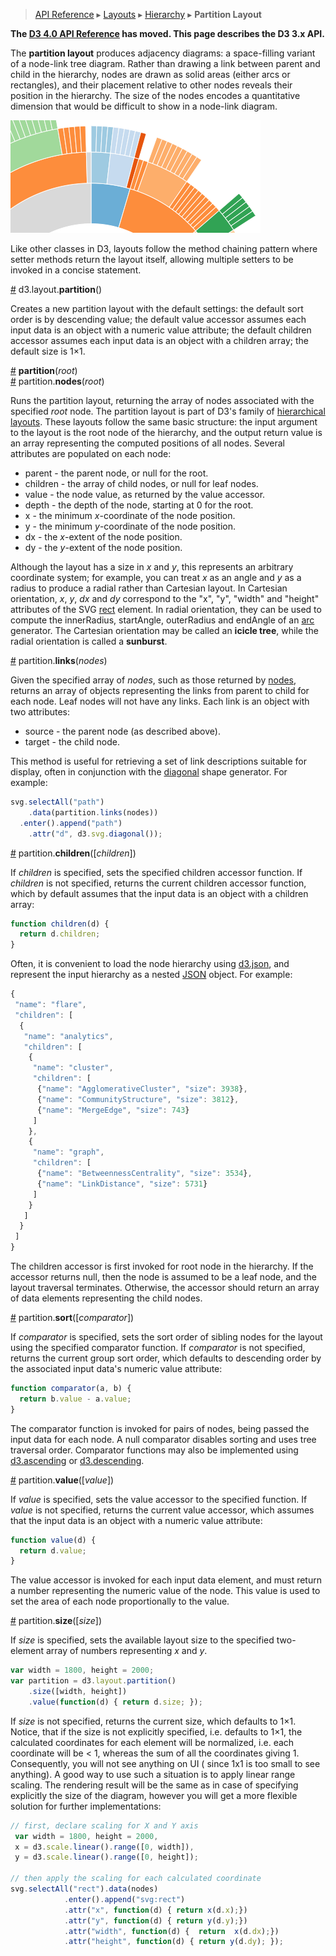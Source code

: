 > [API Reference](API-Reference.md) ▸ [Layouts](Layouts.md) ▸ [Hierarchy](Hierarchy-Layout.md) ▸ **Partition Layout**

**The [D3 4.0 API Reference](https://github.com/d3/d3/blob/master/API.md) has moved. This page describes the D3 3.x API.**

The **partition layout** produces adjacency diagrams: a space-filling variant of a node-link tree diagram. Rather than drawing a link between parent and child in the hierarchy, nodes are drawn as solid areas (either arcs or rectangles), and their placement relative to other nodes reveals their position in the hierarchy. The size of the nodes encodes a quantitative dimension that would be difficult to show in a node-link diagram.

[![partition](partition.png)](http://bl.ocks.org/mbostock/4063423)

Like other classes in D3, layouts follow the method chaining pattern where setter methods return the layout itself, allowing multiple setters to be invoked in a concise statement.

<a name="partition" href="#partition">#</a> d3.layout.<b>partition</b>()

Creates a new partition layout with the default settings: the default sort order is by descending value; the default value accessor assumes each input data is an object with a numeric value attribute; the default children accessor assumes each input data is an object with a children array; the default size is 1×1.

<a name="_partition" href="#_partition">#</a> <b>partition</b>(<i>root</i>)
<br><a name="nodes" href="#nodes">#</a> partition.<b>nodes</b>(<i>root</i>)

Runs the partition layout, returning the array of nodes associated with the specified *root* node. The partition layout is part of D3's family of [hierarchical layouts](Hierarchy-Layout.md). These layouts follow the same basic structure: the input argument to the layout is the root node of the hierarchy, and the output return value is an array representing the computed positions of all nodes. Several attributes are populated on each node:

* parent - the parent node, or null for the root.
* children - the array of child nodes, or null for leaf nodes.
* value - the node value, as returned by the value accessor.
* depth - the depth of the node, starting at 0 for the root.
* x - the minimum *x*-coordinate of the node position.
* y - the minimum *y*-coordinate of the node position.
* dx - the *x*-extent of the node position.
* dy - the *y*-extent of the node position.

Although the layout has a size in *x* and *y*, this represents an arbitrary coordinate system; for example, you can treat *x* as an angle and *y* as a radius to produce a radial rather than Cartesian layout. In Cartesian orientation, *x*, *y*, *dx* and *dy* correspond to the "x", "y", "width" and "height" attributes of the SVG [rect](SVG-Shapes.md#svg_rect) element. In radial orientation, they can be used to compute the innerRadius, startAngle, outerRadius and endAngle of an [arc](SVG-Shapes.md#arc) generator. The Cartesian orientation may be called an **icicle tree**, while the radial orientation is called a **sunburst**.

<a name="links" href="#links">#</a> partition.<b>links</b>(<i>nodes</i>)

Given the specified array of *nodes*, such as those returned by [nodes](Partition-Layout.md#nodes), returns an array of objects representing the links from parent to child for each node. Leaf nodes will not have any links. Each link is an object with two attributes:

* source - the parent node (as described above).
* target - the child node.

This method is useful for retrieving a set of link descriptions suitable for display, often in conjunction with the [diagonal](SVG-Shapes.md#diagonal) shape generator. For example:

```javascript
svg.selectAll("path")
    .data(partition.links(nodes))
  .enter().append("path")
    .attr("d", d3.svg.diagonal());
```

<a name="children" href="#children">#</a> partition.<b>children</b>([<i>children</i>])

If *children* is specified, sets the specified children accessor function. If *children* is not specified, returns the current children accessor function, which by default assumes that the input data is an object with a children array:

```javascript
function children(d) {
  return d.children;
}
```

Often, it is convenient to load the node hierarchy using [d3.json](Requests.md#d3_json), and represent the input hierarchy as a nested [JSON](http://json.org) object. For example:

```javascript
{
 "name": "flare",
 "children": [
  {
   "name": "analytics",
   "children": [
    {
     "name": "cluster",
     "children": [
      {"name": "AgglomerativeCluster", "size": 3938},
      {"name": "CommunityStructure", "size": 3812},
      {"name": "MergeEdge", "size": 743}
     ]
    },
    {
     "name": "graph",
     "children": [
      {"name": "BetweennessCentrality", "size": 3534},
      {"name": "LinkDistance", "size": 5731}
     ]
    }
   ]
  }
 ]
}
```

The children accessor is first invoked for root node in the hierarchy. If the accessor returns null, then the node is assumed to be a leaf node, and the layout traversal terminates. Otherwise, the accessor should return an array of data elements representing the child nodes.

<a name="sort" href="#sort">#</a> partition.<b>sort</b>([<i>comparator</i>])

If *comparator* is specified, sets the sort order of sibling nodes for the layout using the specified comparator function.  If *comparator* is not specified, returns the current group sort order, which defaults to descending order by the associated input data's numeric value attribute:

```javascript
function comparator(a, b) {
  return b.value - a.value;
}
```

The comparator function is invoked for pairs of nodes, being passed the input data for each node. A null comparator disables sorting and uses tree traversal order. Comparator functions may also be implemented using [d3.ascending](Arrays.md#d3_ascending) or [d3.descending](Arrays.md#d3_descending).

<a name="value" href="#value">#</a> partition.<b>value</b>([<i>value</i>])

If *value* is specified, sets the value accessor to the specified function. If *value* is not specified, returns the current value accessor, which assumes that the input data is an object with a numeric value attribute:

```javascript
function value(d) {
  return d.value;
}
```

The value accessor is invoked for each input data element, and must return a number representing the numeric value of the node. This value is used to set the area of each node proportionally to the value.

<a name="size" href="#size">#</a> partition.<b>size</b>([<i>size</i>])

If *size* is specified, sets the available layout size to the specified two-element array of numbers representing *x* and *y*.
```javascript
var width = 1800, height = 2000;
var partition = d3.layout.partition()
    .size([width, height])
    .value(function(d) { return d.size; });
```
If *size* is not specified, returns the current size, which defaults to 1×1. Notice, that if the size is not explicitly specified, i.e. defaults to 1×1, the calculated coordinates for each element will be normalized, i.e. each coordinate will be < 1, whereas the sum of all the coordinates giving 1. Consequently, you will not see anything on UI ( since 1x1 is too small to see anything). A good way to use such a situation is to apply linear range scaling. The rendering result will be the same as in case of specifying explicitly the size of the diagram, however you will get a more flexible solution for further implementations:
```javascript
// first, declare scaling for X and Y axis
 var width = 1800, height = 2000,
 x = d3.scale.linear().range([0, width]),
 y = d3.scale.linear().range([0, height]);

// then apply the scaling for each calculated coordinate
svg.selectAll("rect").data(nodes)
		    .enter().append("svg:rect")
		    .attr("x", function(d) { return x(d.x);})
		    .attr("y", function(d) { return y(d.y);})
		    .attr("width", function(d) {  return  x(d.dx);})
		    .attr("height", function(d) { return y(d.dy); });
```
